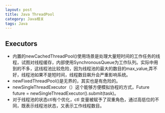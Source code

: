 ```yaml
---
layout: post
title: Java ThreadPool
category: Java相关
tags: Java
---
```


## Executors
- 内置的newCachedThreadPool()使用场景是处理大量短时间的工作任务的线程，试图对线程缓存，内部使用SynchronousQueue为工作队列。实际中用到的不多，这线程池比较危险，因为线程池的最大的数目的max_value,弄不好，线程池如果不是短时间，线程数目飙升会严重影响系统。
- newFixedThreadPool()是无界的，其实也是有危险的。
- newSingleThreadExecutor（）这个能够方便模拟协程的方式，Future future = newSingleThreadExecutor().submit(task)。
- 对于线程池的状态ctl有个优化，ctl 变量被赋予了双重角色，通过高低位的不同，既表示线程池状态，又表示工作线程数目。
